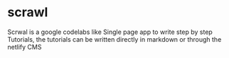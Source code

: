 # scrawl
Scrwal is a google codelabs like Single page app to write step by step Tutorials, the tutorials can be written directly in markdown or through the netlify CMS 
